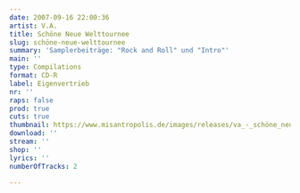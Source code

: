 ```yaml
---
date: 2007-09-16 22:00:36
artist: V.A.
title: Schöne Neue Welttournee
slug: schöne-neue-welttournee
summary: 'Samplerbeiträge: "Rock and Roll" und "Intro"'
main: ''
type: Compilations
format: CD-R
label: Eigenvertrieb
nr: ''
raps: false
prod: true
cuts: true
thumbnail: https://www.misantropolis.de/images/releases/va_-_schöne_neue_welttournee.jpg
download: ''
stream: ''
shop: ''
lyrics: ''
numberOfTracks: 2

---
```




